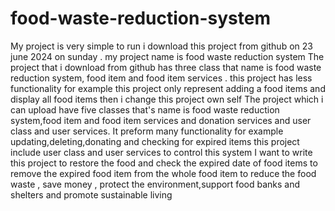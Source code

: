 # food-waste-reduction-system
My project is very simple to run i download this project from github on  23 june 2024 on sunday . my project name is food waste reduction system
The project that i download from github has three class  that name is food waste reduction system, food item and food item services . this project has less functionality for example this project only represent adding a food items and display all food items then i change this project own self 
The project which i can upload have five classes that's name is food waste reduction system,food item and food item services and donation services and user class and user services. It preform many functionality for example updating,deleting,donating and checking for expired items this project include user class and user services to control this system
I want to write this project  to restore the food and check the expired date of food items to remove the expired food item from the whole food item to reduce the food waste , save money , protect the environment,support food banks and shelters and promote sustainable living




    
   
